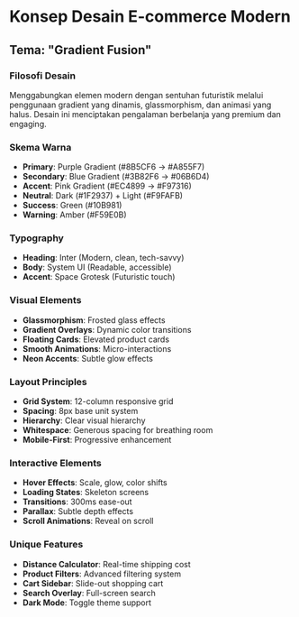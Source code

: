 # Konsep Desain E-commerce Modern

## Tema: "Gradient Fusion"

### Filosofi Desain
Menggabungkan elemen modern dengan sentuhan futuristik melalui penggunaan gradient yang dinamis, glassmorphism, dan animasi yang halus. Desain ini menciptakan pengalaman berbelanja yang premium dan engaging.

### Skema Warna
- **Primary**: Purple Gradient (#8B5CF6 → #A855F7)
- **Secondary**: Blue Gradient (#3B82F6 → #06B6D4)
- **Accent**: Pink Gradient (#EC4899 → #F97316)
- **Neutral**: Dark (#1F2937) + Light (#F9FAFB)
- **Success**: Green (#10B981)
- **Warning**: Amber (#F59E0B)

### Typography
- **Heading**: Inter (Modern, clean, tech-savvy)
- **Body**: System UI (Readable, accessible)
- **Accent**: Space Grotesk (Futuristic touch)

### Visual Elements
- **Glassmorphism**: Frosted glass effects
- **Gradient Overlays**: Dynamic color transitions
- **Floating Cards**: Elevated product cards
- **Smooth Animations**: Micro-interactions
- **Neon Accents**: Subtle glow effects

### Layout Principles
- **Grid System**: 12-column responsive grid
- **Spacing**: 8px base unit system
- **Hierarchy**: Clear visual hierarchy
- **Whitespace**: Generous spacing for breathing room
- **Mobile-First**: Progressive enhancement

### Interactive Elements
- **Hover Effects**: Scale, glow, color shifts
- **Loading States**: Skeleton screens
- **Transitions**: 300ms ease-out
- **Parallax**: Subtle depth effects
- **Scroll Animations**: Reveal on scroll

### Unique Features
- **Distance Calculator**: Real-time shipping cost
- **Product Filters**: Advanced filtering system
- **Cart Sidebar**: Slide-out shopping cart
- **Search Overlay**: Full-screen search
- **Dark Mode**: Toggle theme support

